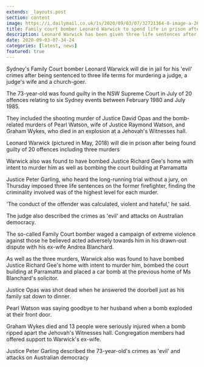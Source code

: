 ```yaml
---
extends: _layouts.post
section: content
image: https://i.dailymail.co.uk/1s/2020/09/03/07/32721364-0-image-a-26_1599113209945.jpg 
title: Family court bomber Leonard Warwick to spend life in prison after found guilty of Sydney murders 
description: Leonard Warwick has been given three life sentences after he was found guilty of 20 offences carried out in Sydney between February 1980 and July 1985. 
date: 2020-09-03-07-34-24 
categories: [latest, news] 
featured: true 
--- 
```

Sydney's Family Court bomber Leonard Warwick will die in jail for his 'evil' crimes after being sentenced to three life terms for murdering a judge, a judge's wife and a church-goer.

The 73-year-old was found guilty in the NSW Supreme Court in July of 20 offences relating to six Sydney events between February 1980 and July 1985.

They included the shooting murder of Justice David Opas and the bomb-related murders of Pearl Watson, wife of Justice Raymond Watson, and Graham Wykes, who died in an explosion at a Jehovah's Witnesses hall.

Leonard Warwick (pictured in May, 2018) will die in prison after being found guilty of 20 offences including three murders

Warwick also was found to have bombed Justice Richard Gee's home with intent to murder him as well as bombing the court building at Parramatta

Justice Peter Garling, who heard the long-running trial without a jury, on Thursday imposed three life sentences on the former firefighter, finding the criminality involved was of the highest level for each murder.

'The conduct of the offender was calculated, violent and hateful,' he said.

The judge also described the crimes as 'evil' and attacks on Australian democracy.

The so-called Family Court bomber waged a campaign of extreme violence against those he believed acted adversely towards him in his drawn-out dispute with his ex-wife Andrea Blanchard.

As well as the three murders, Warwick also was found to have bombed Justice Richard Gee's home with intent to murder him, bombed the court building at Parramatta and placed a car bomb at the previous home of Ms Blanchard's solicitor.

Justice Opas was shot dead when he answered the doorbell just as his family sat down to dinner.

Pearl Watson was saying goodbye to her husband when a bomb exploded at their front door.

Graham Wykes died and 13 people were seriously injured when a bomb ripped apart the Jehovah's Witnesses hall. Congregation members had offered support to Warwick's ex-wife.

Justice Peter Garling described the 73-year-old's crimes as 'evil' and attacks on Australian democracy

